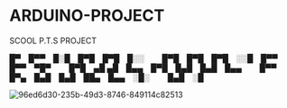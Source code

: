 # ARDUINO-PROJECT
SCOOL P.T.S PROJECT


█▀ █▀▀ █░█ █▀█ █▀█ █░░   █▀█ █▀█ █▀█ ░░█ █▀▀ █▀▀ ▀█▀   █▀█ ▄█
▄█ █▄▄ █▀█ █▄█ █▄█ █▄▄   █▀▀ █▀▄ █▄█ █▄█ ██▄ █▄▄ ░█░   █▄█ ░█

![96ed6d30-235b-49d3-8746-849114c82513](https://github.com/user-attachments/assets/c2949a41-a019-4676-a398-8f637b8e00ef)

